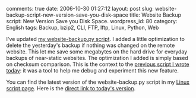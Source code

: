 comments: true
date: 2006-10-30 01:27:12
layout: post
slug: website-backup-script-new-version-save-you-disk-space
title: Website Backup script: New Version Save you Disk Space.
wordpress_id: 80
category: English
tags: Backup, bzip2, CLI, FTP, lftp, Linux, Python, Web

I've updated [my website-backup.py script](http://kevin.deldycke.com/2006/04/script-to-automate-ftp-site-backup/). I added a little optimization to delete the yesterday's backup if nothing was changed on the remote website. This let me save some megabytes on the hard drive for everyday backups of near-static websites. The optimization I added is simply based on checksum comparison. This is the context to the [previous script I wrote today](http://kevin.deldycke.com/2006/10/find-duplicate-files-in-a-folder/): it was a tool to help me debug and experiment this new feature.

You can find the latest version of the website-backup.py script in my [Linux script page](http://kevin.deldycke.com/code/). Here is the [direct link to today's version](https://github.com/kdeldycke/scripts/blob/master/website-backup.py).
